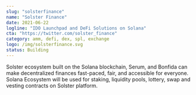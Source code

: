 ```yaml
---
slug: "solsterfinance"
name: "Solster Finance"
date: 2021-06-22
logline: "IDO Launchpad and DeFi Solutions on Solana"
cta: "https://twitter.com/solster_finance"
category: amm, defi, dex, spl, exchange
logo: /img/solsterfinance.svg
status: Building
---
```


Solster ecosystem built on the Solana blockchain, Serum, and Bonfida can make decentralized finances fast-paced, fair, and accessible for everyone. Solana Ecosystem will be used for staking, liquidity pools, lottery, swap and vesting contracts on Solster platform.
